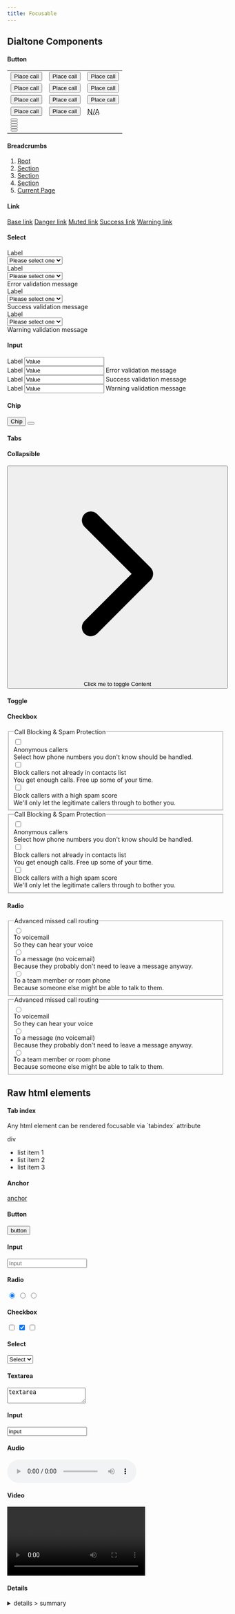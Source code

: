 ```yaml
---
title: Focusable
---
```


<div class="qwerqwerqwerqwer">
  <h2>Dialtone Components</h2>
  <div class="qwerqwerqwerqwer__list">
    <div>
      <h4 class="d-mb8">Button</h4>
      <table class="d-table dialtone-doc-table d-mb16 d-ba">
        <tbody>
          <tr>
            <td class="d-ta-center">
              <button class="d-btn" type="button"> <span class="d-btn__label">Place call</span> </button>
            </td>
            <td class="d-ta-center">
              <button class="d-btn d-btn--outlined" type="button"> <span class="d-btn__label">Place call</span> </button>
            </td>
            <td class="d-ta-center">
              <button class="d-btn d-btn--primary" type="button"> <span class="d-btn__label">Place call</span> </button>
            </td>
          </tr>
          <tr>
            <td class="d-ta-center">
              <button class="d-btn d-btn--danger" type="button"> <span class="d-btn__label">Place call</span> </button>
            </td>
            <td class="d-ta-center">
              <button class="d-btn d-btn--outlined d-btn--danger" type="button"> <span class="d-btn__label">Place call</span> </button>
            </td>
            <td class="d-ta-center">
              <button class="d-btn d-btn--primary d-btn--danger" type="button"> <span class="d-btn__label">Place call</span> </button>
            </td>
          </tr>
          <tr>
            <td class="d-bgc-black-500 d-ta-center">
              <button class="d-btn d-btn--inverted" type="button"> <span class="d-btn__label">Place call</span> </button>
            </td>
            <td class="d-bgc-black-500 d-ta-center">
              <button class="d-btn d-btn--outlined d-btn--inverted" type="button"> <span class="d-btn__label">Place call</span> </button>
            </td>
            <td class="d-bgc-black-500 d-ta-center">
              <button class="d-btn d-btn--primary d-btn--inverted" type="button"> <span class="d-btn__label">Place call</span> </button>
            </td>
          </tr>
          <tr>
            <td class="d-ta-center">
              <button class="d-btn d-btn--muted" type="button"> <span class="d-btn__label">Place call</span> </button>
            </td>
            <td class="d-ta-center">
              <button class="d-btn d-btn--muted d-btn--outlined" type="button"> <span class="d-btn__label">Place call</span> </button>
            </td>
            <td class="d-ta-center d-lh-200">
              <abbr class="d-fc-black-400 d-td-none d-fs-100" title="Not applicable">N/A</abbr>
            </td>
          </tr>
          <tr>
            <td class="d-ta-center d-lh-200" colspan="3">
              <div class="d-d-flex d-jc-space-around d-flow16">
                <div>
                  <button class="d-btn d-btn--circle" type="button"><span class="d-btn__icon"><dt-icon name="phone" size="300" /></span></button>
                </div>
                <div>
                  <button class="d-btn d-btn--circle d-btn--outlined" type="button"><span class="d-btn__icon"><dt-icon name="phone" size="300" /></span></button>
                </div>
                <div>
                  <button class="d-btn d-btn--circle d-btn--danger" type="button"><span class="d-btn__icon"><dt-icon name="phone" size="300" /></span></button>
                </div>
                <div>
                  <button class="d-btn d-btn--circle d-btn--danger d-btn--outlined" type="button"><span class="d-btn__icon"><dt-icon name="phone" size="300" /></span></button>
                </div>
                <div>
                  <button class="d-btn d-btn--circle d-btn--danger d-btn--primary" type="button"><span class="d-btn__icon"><dt-icon name="phone" size="300" /></span></button>
                </div>
              </div>
            </td>
          </tr>
        </tbody>
      </table>
    </div>
    <div>
      <h4 class="d-mb8">Breadcrumbs</h4>
      <nav class="d-breadcrumbs" aria-label="breadcrumb"><ol><li class="d-breadcrumbs__item"><a href="#" class="d-link d-link--muted">Root</a></li> <li class="d-breadcrumbs__item"><a href="#" class="d-link d-link--muted">Section</a></li> <li class="d-breadcrumbs__item"><a href="#" class="d-link d-link--muted">Section</a></li> <li class="d-breadcrumbs__item"><a href="#" class="d-link d-link--muted">Section</a></li> <li class="d-breadcrumbs__item d-breadcrumbs__item--selected"><a href="#" class="d-link d-link--muted" aria-current="location">Current Page</a></li></ol></nav>
    </div>
    <div>
      <h4 class="d-mb8">Link</h4>
      <div class="d-d-flex d-flow8">
        <a href="#" class="d-link">Base link</a>
        <a href="#" class="d-link d-link--danger">Danger link</a>
        <a href="#" class="d-link d-link--muted">Muted link</a>
        <a href="#" class="d-link d-link--success">Success link</a>
        <a href="#" class="d-link d-link--warning">Warning link</a>
      </div>
    </div>
    <div>
      <h4 class="d-mb8">Select</h4>
      <div class="d-d-flex d-flow16">
        <div class="d-fl-grow1">
          <div class="d-label">
            <label for="Dialtone--SelectExample96h533">Label</label>
          </div>
          <div class="d-select">
            <select class="d-select__input" id="Dialtone--SelectExample96h533">
              <option value="" selected>Please select one</option>
              <option value="option1">Option 1</option>
              <option value="option2">Option 2</option>
              <option value="option3">Option 3</option>
            </select>
          </div>
        </div>
        <div class="d-fl-grow1">
          <div class="d-label">
            <label for="Dialtone--SelectExample4">Label</label>
          </div>
          <div class="d-select">
            <select class="d-select__input d-select__input--error" id="Dialtone--SelectExample4">
              <option value="" selected>Please select one</option>
              <option value="option1">Option 1</option>
              <option value="option2">Option 2</option>
              <option value="option3">Option 3</option>
            </select>
          </div>
          <div class="d-validation-message d-validation-message--error">
            <span>Error validation message</span>
          </div>
        </div>
        <div class="d-fl-grow1">
          <div class="d-label">
            <label for="Dialtone--SelectExample5">Label</label>
          </div>
          <div class="d-select">
            <select class="d-select__input d-select__input--success" id="Dialtone--SelectExample5">
              <option value="" selected>Please select one</option>
              <option value="option1">Option 1</option>
              <option value="option2">Option 2</option>
              <option value="option3">Option 3</option>
            </select>
          </div>
          <div class="d-validation-message d-validation-message--success">
            <span>Success validation message</span>
          </div>
        </div>
        <div class="d-fl-grow1">
          <div class="d-label">
            <label for="Dialtone--SelectExample6">Label</label>
          </div>
          <div class="d-select">
            <select class="d-select__input d-select__input--warning" id="Dialtone--SelectExample6">
              <option value="" selected>Please select one</option>
              <option value="option1">Option 1</option>
              <option value="option2">Option 2</option>
              <option value="option3">Option 3</option>
            </select>
          </div>
          <div class="d-validation-message d-validation-message--warning">
            <span>Warning validation message</span>
          </div>
        </div>
      </div>
    </div>
    <div>
      <h4 class="d-mb8">Input</h4>
      <div class="d-d-flex d-flow16">
        <div class="d-fl-grow1">
          <label class="d-label" for="Dialtone--InputExample66">Label</label>
          <input class="d-input" id="Dialtone--InputExample66" type="email" placeholder="" value="Value" />
        </div>
        <div class="d-fl-grow1">
          <label class="d-label" for="Dialtone--InputExample3">Label</label>
          <input class="d-input d-input--error" id="Dialtone--InputExample3" type="email" placeholder="" value="Value" />
          <span class="d-validation-message d-validation-message--error">Error validation message</span>
        </div>
        <div class="d-fl-grow1">
          <label class="d-label" for="Dialtone--InputExample4">Label</label>
          <input class="d-input d-input--success" id="Dialtone--InputExample4" type="email" placeholder="" value="Value" />
          <span class="d-validation-message d-validation-message--success">Success validation message</span>
        </div>
        <div class="d-fl-grow1">
          <label class="d-label" for="Dialtone--InputExample5">Label</label>
          <input class="d-input d-input--warning" id="Dialtone--InputExample5" type="email" placeholder="" value="Value" />
          <span class="d-validation-message d-validation-message--warning">Warning validation message</span>
        </div>
      </div>
    </div>
    <div>
      <h4 class="d-mb8">Chip</h4>
      <span class="d-chip"><button type="button" class="d-chip__label"><!--v-if--> <!--v-if--> <span class="">Chip</span></button> <button aria-label="close" class="d-chip__close"><span class="d-btn__icon"><svg aria-hidden="true" role="img" data-name="Close" class="d-icon d-icon--close d-icon--size-200" xmlns="http://www.w3.org/2000/svg" viewBox="0 0 12 12" data-qa="dt-icon"><path fill="currentColor" fill-rule="evenodd" d="M2.646 2.646a.5.5 0 0 1 .708 0L6 5.293l2.646-2.647a.5.5 0 1 1 .708.708L6.707 6l2.647 2.646a.5.5 0 1 1-.708.708L6 6.707 3.354 9.354a.5.5 0 1 1-.708-.708L5.293 6 2.646 3.354a.5.5 0 0 1 0-.708Z" clip-rule="evenodd"></path></svg></span></button></span>
    </div>
    <div>
      <h4 class="d-mb8">Tabs</h4>
      <example-tabs />
    </div>
    <div>
      <h4 class="d-mb8">Collapsible</h4>
      <div id="DtCollapsible__anchor1" class="d-dt-collapsibe__anchor"><button data-qa="dt-button" type="button" class="base-button__button d-btn d-btn--muted" aria-controls="dt0" aria-expanded="false" style="width: 512px;"><!----> <span data-qa="dt-button-label" class="d-w100p d-btn__label base-button__label"><svg aria-hidden="true" role="img" data-name="Chevron Right" xmlns="http://www.w3.org/2000/svg" viewBox="0 0 12 12" class="d-icon d-icon--chevronRight d-icon d-icon--size-300 d-mr8 d-fl-shrink0 d-icon--size-500" data-qa="dt-icon"><path fill="currentColor" fill-rule="evenodd" d="M4.146 2.646a.5.5 0 0 1 .708 0l3 3a.5.5 0 0 1 0 .708l-3 3a.5.5 0 1 1-.708-.708L6.793 6 4.146 3.354a.5.5 0 0 1 0-.708Z" clip-rule="evenodd"></path></svg> <span title="Click me to toggle Content" class="d-mr-auto d-truncate"> Click me to toggle Content </span></span></button></div>
    </div>
    <div>
      <h4 class="d-mb8">Toggle</h4>
      <div class="d-toggle-group d-d-flex d-ai-center">
        <example-toggle label="Label" id="Dialtone-Toggle-Preview"/>
      </div>
    </div>
    <div>
      <h4 class="d-mb8">Checkbox</h4>
      <div class="d-d-flex d-flow16">
        <fieldset class="d-stack8">
          <legend class="d-label">Call Blocking & Spam Protection</legend>
          <div class="d-checkbox-group">
            <div class="d-checkbox__input">
              <input class="d-checkbox" type="checkbox" name="Dialtone-CheckGroupBExample1" id="Dialtone-CheckGroupBExample1" />
            </div>
            <div class="d-checkbox__copy">
              <label class="d-checkbox__label" for="Dialtone-CheckGroupBExample1">Anonymous callers
                <div class="d-description">Select how phone numbers you don't know should be handled.</div>
              </label>
            </div>
          </div>
          <div class="d-checkbox-group">
            <div class="d-checkbox__input">
              <input class="d-checkbox" type="checkbox" name="Dialtone-CheckGroupBExample2" id="Dialtone-CheckGroupBExample2" />
            </div>
            <div class="d-checkbox__copy">
              <label class="d-checkbox__label" for="Dialtone-CheckGroupBExample2">Block callers not already in contacts list
                <div class="d-description">You get enough calls. Free up some of your time.</div>
              </label>
            </div>
          </div>
          <div class="d-checkbox-group">
            <div class="d-checkbox__input">
              <input class="d-checkbox" type="checkbox" name="Dialtone-CheckGroupBExample3" id="Dialtone-CheckGroupBExample3" />
            </div>
            <div class="d-checkbox__copy">
              <label class="d-checkbox__label" for="Dialtone-CheckGroupBExample3">Block callers with a high spam score
                <div class="d-description">We'll only let the legitimate callers through to bother you.</div>
              </label>
            </div>
          </div>
        </fieldset>
        <fieldset class="d-stack8">
          <legend class="d-label">Call Blocking & Spam Protection</legend>
          <div class="d-checkbox-group">
            <div class="d-checkbox__input">
              <input class="d-checkbox d-checkbox--warning" type="checkbox" name="Dialtone-CheckGroupBExample1" id="Dialtone-CheckGroupCExample1" />
            </div>
            <div class="d-checkbox__copy">
              <label class="d-checkbox__label" for="Dialtone-CheckGroupCExample1">Anonymous callers
                <div class="d-validation-message d-validation-message--warning">Select how phone numbers you don't know should be handled.</div>
              </label>
            </div>
          </div>
          <div class="d-checkbox-group">
            <div class="d-checkbox__input">
              <input class="d-checkbox d-checkbox--error" type="checkbox" name="Dialtone-CheckGroupCExample2" id="Dialtone-CheckGroupCExample2" />
            </div>
            <div class="d-checkbox__copy">
              <label class="d-checkbox__label" for="Dialtone-CheckGroupCExample2">Block callers not already in contacts list
                <div class="d-validation-message d-validation-message--error">You get enough calls. Free up some of your time.</div>
              </label>
            </div>
          </div>
          <div class="d-checkbox-group">
            <div class="d-checkbox__input">
              <input class="d-checkbox d-checkbox--success" type="checkbox" name="Dialtone-CheckGroupCExample3" id="Dialtone-CheckGroupCExample3" />
            </div>
            <div class="d-checkbox__copy">
              <label class="d-checkbox__label" for="Dialtone-CheckGroupCExample3">Block callers with a high spam score
                <div class="d-validation-message d-validation-message--success">We'll only let the legitimate callers through to bother you.</div>
              </label>
            </div>
          </div>
        </fieldset>
      </div>
    </div>
    <div>
      <h4 class="d-mb8">Radio</h4>
      <div class="d-d-flex d-flow16">
        <fieldset class="d-stack8">
          <legend class="d-label">Advanced missed call routing</legend>
          <div class="d-radio-group">
            <div class="d-radio__input">
              <input class="d-radio" type="radio" name="Dialtone-RadioGroup3" id="Dialtone-RadioGroupBExample1" />
            </div>
            <div class="d-radio__copy">
              <label class="d-radio__label" for="Dialtone-RadioGroupBExample1" checked>To voicemail</label>
              <div class="d-description">So they can hear your voice</div>
            </div>
          </div>
          <div class="d-radio-group">
            <div class="d-radio__input">
              <input class="d-radio" type="radio" name="Dialtone-RadioGroup3" id="Dialtone-RadioGroupBExample2" />
            </div>
            <div class="d-radio__copy">
              <label class="d-radio__label" for="Dialtone-RadioGroupBExample2">To a message (no voicemail)</label>
              <div class="d-description">Because they probably don't need to leave a message anyway.</div>
            </div>
          </div>
          <div class="d-radio-group">
            <div class="d-radio__input">
              <input class="d-radio" type="radio" name="Dialtone-RadioGroup3" id="Dialtone-RadioGroupBExample3" />
            </div>
            <div class="d-radio__copy">
              <label class="d-radio__label" for="Dialtone-RadioGroupBExample3">To a team member or room phone</label>
              <div class="d-description">Because someone else might be able to talk to them.</div>
            </div>
          </div>
        </fieldset>
        <fieldset class="d-stack8">
          <legend class="d-label">Advanced missed call routing</legend>
          <div class="d-radio-group">
            <div class="d-radio__input">
              <input class="d-radio d-radio--warning" type="radio" name="Dialtone-RadioGroup4" id="Dialtone-RadioGroupCExample1" />
            </div>
            <div class="d-radio__copy">
              <label class="d-radio__label" for="Dialtone-RadioGroupCExample1">To voicemail</label>
              <div class="d-validation-message d-validation-message--warning">So they can hear your voice</div>
            </div>
          </div>
          <div class="d-radio-group">
            <div class="d-radio__input">
              <input class="d-radio d-radio--error" type="radio" name="Dialtone-RadioGroup4" id="Dialtone-RadioGroupCExample2" />
            </div>
            <div class="d-radio__copy">
              <label class="d-radio__label" for="Dialtone-RadioGroupCExample2">To a message (no voicemail)</label>
              <div class="d-validation-message d-validation-message--error">Because they probably don't need to leave a message anyway.</div>
            </div>
          </div>
          <div class="d-radio-group">
            <div class="d-radio__input">
              <input class="d-radio d-radio--success" type="radio" name="Dialtone-RadioGroup4" id="Dialtone-RadioGroupCExample3" />
            </div>
            <div class="d-radio__copy">
              <label class="d-radio__label" for="Dialtone-RadioGroupCExample3">To a team member or room phone</label>
              <div class="d-validation-message d-validation-message--success">Because someone else might be able to talk to them.</div>
            </div>
          </div>
        </fieldset>
      </div>
    </div>
  </div>
  <h2>Raw html elements</h2>
  <div class="qwerqwerqwerqwer__list">
    <div>
      <h4 class="d-mb8">Tab index</h4>
      <p>Any html element can be rendered focusable via `tabindex` attribute</p>
      <div tabindex="0">div</div>
      <ul tabindex="0">
        <li tabindex="0">list item 1</li>
        <li tabindex="0">list item 2</li>
        <li tabindex="0">list item 3</li>
      </ul>
    </div>
    <div>
      <h4 class="d-mb8">Anchor</h4>
      <a href="#">anchor</a>
    </div>
    <div>
      <h4 class="d-mb8">Button</h4>
      <button type="button">button</button>
    </div>
    <div>
      <h4 class="d-mb8">Input</h4>
      <input type="text" placeholder="Input">
    </div>
    <div>
      <h4 class="d-mb8">Radio</h4>
      <input type="radio" name="asdfasdf5666" checked>
      <input type="radio" name="asdfasdf5666">
      <input type="radio" name="asdfasdf5666">
    </div>
    <div>
      <h4 class="d-mb8">Checkbox</h4>
      <input type="checkbox">
      <input type="checkbox" checked>
      <input type="checkbox">
    </div>
    <div>
      <h4 class="d-mb8">Select</h4>
      <select>
        <option>Select</option>
        <option>A</option>
        <option>B</option>
      </select>
    </div>
    <div>
      <h4 class="d-mb8">Textarea</h4>
      <textarea>textarea</textarea>
    </div>
    <div>
      <h4 class="d-mb8">Input</h4>
      <input id="input" type="text" value="input">
    </div>
    <div>
      <h4 class="d-mb8">Audio</h4>
      <audio src="https://ia800907.us.archive.org/16/items/testmp3testfile/mpthreetest.mp3" controls></audio>
    </div>
    <div>
      <h4 class="d-mb8">Video</h4>
      <video src="https://ia800501.us.archive.org/16/items/Sintel/sintel-2048-surround.mp4" controls width="320"></video>
    </div>
    <div>
      <h4 class="d-mb8">Details</h4>
      <details>
        <summary>details > summary</summary>
        Details content
      </details>
    </div>
  </div>
</div>

<script setup>
  import ExampleToggle from '@exampleComponents/ExampleToggle.vue';
  import ExampleTabs from "@exampleComponents/ExampleTabs.vue";
</script>
